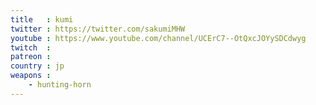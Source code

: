 ```yaml
---
title   : kumi
twitter : https://twitter.com/sakumiMHW
youtube : https://www.youtube.com/channel/UCErC7--OtQxcJOYySDCdwyg
twitch  : 
patreon : 
country : jp
weapons :
    - hunting-horn
---
```


